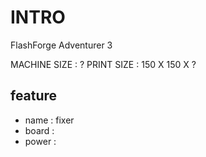 # INTRO
FlashForge Adventurer 3

MACHINE SIZE : ?
PRINT SIZE : 150 X 150 X ?


## feature
- name : fixer
- board :  
- power : 